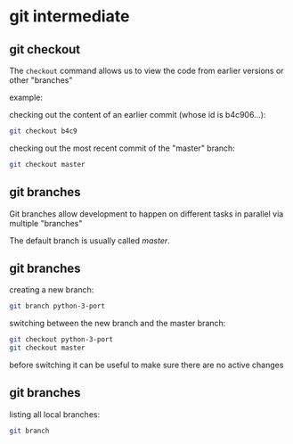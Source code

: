 # git intermediate

## git checkout

The `checkout` command allows us to view the code from earlier versions or other "branches"

example:

checking out the content of an earlier commit (whose id is b4c906...):

```bash
git checkout b4c9
```

checking out the most recent commit of the "master" branch:

```bash
git checkout master
```

## git branches

Git branches allow development to happen on different tasks in parallel via multiple "branches"

The default branch is usually called _master_.

## git branches

creating a new branch:

```bash
git branch python-3-port
```

switching between the new branch and the master branch:

```bash
git checkout python-3-port
git checkout master
```

before switching it can be useful to make sure there are no active changes

## git branches

listing all local branches:

```bash
git branch
```

